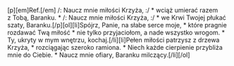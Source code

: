 [p][em]Ref.[/em] /: Naucz mnie miłości Krzyża, :/ * wciąż umierać razem z Tobą, Baranku. * /: Naucz mnie miłości Krzyża, :/ * we Krwi Twojej płukać szaty, Baranku.[/p][ol][li]Spójrz, Panie, na słabe serce moje, * które pragnie rozdawać Twą miłość * nie tylko przyjaciołom, a nade wszystko wrogom. * Ty, ukryty w mym wnętrzu, kochaj.[/li][li]Pełen miłości patrzysz z drzewa Krzyża, * rozciągając szeroko ramiona. * Niech każde cierpienie przybliża mnie do Ciebie. * Naucz mnie ofiary, Baranku milczący.[/li][/ol]